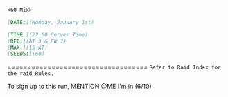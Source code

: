 ```md
<60 Mix>

[DATE:](Monday, January 1st)

[TIME:](22:00 Server Time)
[REQ:](AT 3 & FW 3)
[MAX:](15 AT)
[SEEDS:](60)
```
===================================
```Refer to Raid Index for the raid Rules.```

To sign up to this run, MENTION @ME I'm in
(6/10)
